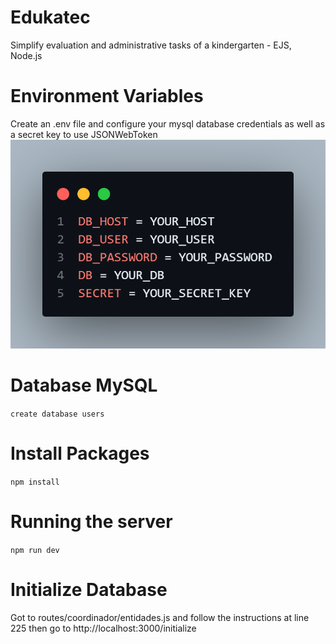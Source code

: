 # Edukatec
Simplify evaluation and administrative tasks of a kindergarten - EJS, Node.js
# Environment Variables
Create an .env file and configure your mysql database credentials as well as a secret key to use JSONWebToken
![Screenshoot of a .env file](./public/img/env.png)
# Database MySQL
`create database users`
# Install Packages
`npm install`
# Running the server
`npm run dev`
# Initialize Database
Got to routes/coordinador/entidades.js
and follow the instructions at line 225
then go to http://localhost:3000/initialize
